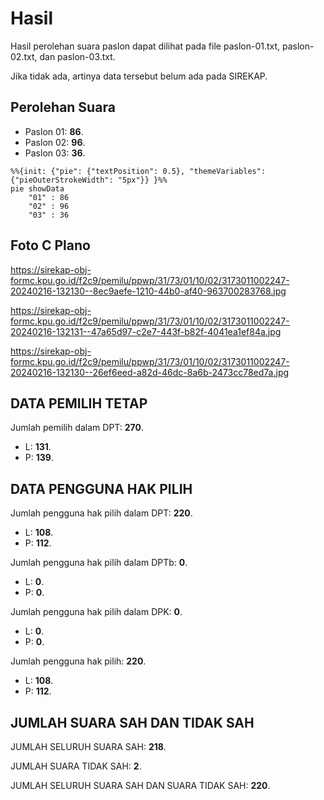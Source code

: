 # Hasil

Hasil perolehan suara paslon dapat dilihat pada file paslon-01.txt, paslon-02.txt, dan paslon-03.txt.

Jika tidak ada, artinya data tersebut belum ada pada SIREKAP.

## Perolehan Suara

 * Paslon 01: **86**.
 * Paslon 02: **96**.
 * Paslon 03: **36**.

```mermaid
%%{init: {"pie": {"textPosition": 0.5}, "themeVariables": {"pieOuterStrokeWidth": "5px"}} }%%
pie showData
    "01" : 86
    "02" : 96
    "03" : 36
```
## Foto C Plano

https://sirekap-obj-formc.kpu.go.id/f2c9/pemilu/ppwp/31/73/01/10/02/3173011002247-20240216-132130--8ec9aefe-1210-44b0-af40-963700283768.jpg

https://sirekap-obj-formc.kpu.go.id/f2c9/pemilu/ppwp/31/73/01/10/02/3173011002247-20240216-132131--47a65d97-c2e7-443f-b82f-4041ea1ef84a.jpg

https://sirekap-obj-formc.kpu.go.id/f2c9/pemilu/ppwp/31/73/01/10/02/3173011002247-20240216-132130--26ef6eed-a82d-46dc-8a6b-2473cc78ed7a.jpg

## DATA PEMILIH TETAP

Jumlah pemilih dalam DPT: **270**.
 * L: **131**.
 * P: **139**.

## DATA PENGGUNA HAK PILIH

Jumlah pengguna hak pilih dalam DPT: **220**.
 * L: **108**.
 * P: **112**.

Jumlah pengguna hak pilih dalam DPTb: **0**.
 * L: **0**.
 * P: **0**.

Jumlah pengguna hak pilih dalam DPK: **0**.
 * L: **0**.
 * P: **0**.

Jumlah pengguna hak pilih: **220**.
 * L: **108**.
 * P: **112**.

## JUMLAH SUARA SAH DAN TIDAK SAH

JUMLAH SELURUH SUARA SAH: **218**.

JUMLAH SUARA TIDAK SAH: **2**.

JUMLAH SELURUH SUARA SAH DAN SUARA TIDAK SAH: **220**.
